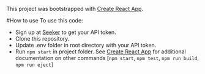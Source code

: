 This project was bootstrapped with [Create React App](https://github.com/facebookincubator/create-react-app).

#How to use
To use this code:
- Sign up at [Seeker](https://seeker.company/) to get your API token. 
- Clone this repository. 
- Update .env folder in root directory with your API token. 
- Run `npm start` in project folder. See [Create React App](https://github.com/facebookincubator/create-react-app/blob/master/packages/react-scripts/template/README.md) for additional documentation on other commands [`npm start`, `npm test`, `npm run build`, `npm run eject`]
